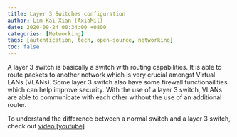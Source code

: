 ```yaml
---
title: Layer 3 Switches configuration
author: Lim Kai Xian (AxiaMil)
date: 2020-09-24 00:34:00 +0800
categories: [Networking]
tags: [autentication, tech, open-source, networking]
toc: false
---
```



A layer 3 switch is basically a switch with routing capabilities. It is able to route packets to another network which is very crucial amongst Virtual LANs (VLANs). Some layer 3 switch also have some firewall functionailities which can help improve security. With the use of a layer 3 switch, VLANs are able to communicate with each other without the use of an additional router. 

To understand the difference between a normal switch and a layer 3 switch, check out [video [youtube]](https://www.youtube.com/watch?v=Bpp2Zn6LQCY&frags=pl%2Cwn)

